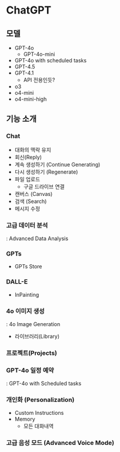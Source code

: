# ChatGPT

## 모델

- GPT-4o
  - GPT-4o-mini
- GPT-4o with scheduled tasks
- GPT-4.5
- GPT-4.1
  - API 전용인듯?
- o3
- o4-mini
- o4-mini-high

## 기능 소개

### Chat

- 대화의 맥락 유지
- 회신(Reply)
- 계속 생성하기 (Continue Generating)
- 다시 생성하기 (Regenerate)
- 파일 업로드
  - 구글 드라이브 연결
- 캔버스 (Canvas)
- 검색 (Search)
- 메시지 수정

### 고급 데이터 분석

: Advanced Data Analysis

### GPTs

- GPTs Store

### DALL-E

- InPainting

### 4o 이미지 생성

: 4o Image Generation

- 라이브러리(Library)

### 프로젝트(Projects)

### GPT-4o 일정 예약

: GPT-4o with Scheduled tasks

### 개인화 (Personalization)

- Custom Instructions
- Memory
  - 모든 대화내역

### 고급 음성 모드 (Advanced Voice Mode)
